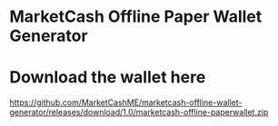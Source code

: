 # MarketCash Offline Paper Wallet Generator
# Download the wallet here
https://github.com/MarketCashME/marketcash-offline-wallet-generator/releases/download/1.0/marketcash-offline-paperwallet.zip
